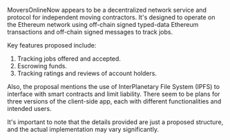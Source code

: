 MoversOnlineNow appears to be a decentralized network service and protocol for independent moving contractors. It's designed to operate on the Ethereum network using off-chain signed typed-data Ethereum transactions and off-chain signed messages to track jobs. 

Key features proposed include:
1. Tracking jobs offered and accepted.
2. Escrowing funds.
3. Tracking ratings and reviews of account holders.

Also, the proposal mentions the use of InterPlanetary File System (IPFS) to interface with smart contracts and limit liability. There seem to be plans for three versions of the client-side app, each with different functionalities and intended users.

It's important to note that the details provided are just a proposed structure, and the actual implementation may vary significantly.